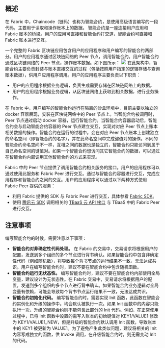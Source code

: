 ## 概述

在 Fabric 中，Chaincode（链码）也称为智能合约，是使用高级语言编写的一段代码，主要用于读取和操作账本上的数据。 智能合约是一座连接用户应用和 Fabric 账本的桥梁。用户的应用可直接和智能合约打交道，智能合约可直接和 Fabric 账本进行交互。

一个完整的 Fabric 区块链应用包含用户的应用程序和用户编写的智能合约两部分。用户的应用程序通过区块链网络的 Peer 节点，调用智能合约。用户智能合约通过区块链网络的 Peer 节点，操作账本数据。如下图所示：
![](https://main.qcloudimg.com/raw/248c5f00caf127461b2f0b745bfee03f.png)
在此架构中，智能合约主要负责封装与账本直接交互的过程（包括按照用户指定的逻辑存储与查询账本数据），供用户应用程序调用。用户的应用程序主要负责以下职责：
- 用户的应用程序根据业务逻辑，负责生成需要存储在区块链网络上的数据。
- 用户的应用程序根据业务逻辑，从区块链网络上获取到相关数据，进行业务操作。

在 Fabric 中，用户编写的智能合约运行在隔离的沙盒环境中，目前主要以独立的 docker 容器展现，安装在区块链网络中的 Peer 节点上。当智能合约被调用时，Peer 节点通过启动 docker 容器，运行智能合约。当智能合约容器启动后，智能合约会与启动智能合约容器的 Peer 节点建立交互，实现对对应 Peer 节点上账本相关数据的操作。智能合约在运行的过程中，会在对应 Peer 节点账本上创建独立的命名空间（即智能合约的名字），并在此命名空间中完成键值对的操作。不同的智能合约命名空间不一样，互相之间的数据也是独立的，智能合约只能访问到属于自己命名空间的键值对。如果一个智能合约想访问其它智能合约的数据，可以通过在智能合约内部调用其他智能合约的方式来实现。

Fabric 中的 Peer 节点提供了调用智能合约相关服务的接口。用户的应用程序可以通过使用此服务和 Fabric Peer 进行交互。通过与智能合约容器进行交互，完成应用程序和智能合约之间的交互。用户的应用程序可以通过以下两种方式使用 Fabric Peer 提供的服务：
- 利用 Fabric 提供的 SDK 与 Fabric Peer 进行交互，具体参看 [Fabric SDK](https://hyperledger-fabric.readthedocs.io/en/release-1.1/getting_started.html#hyperledger-fabric-sdks)。
- 使用 [腾讯云 SDK](https://cloud.tencent.com/document/sdk/) 调用相关的 [TBaaS 云 API 接口](https://cloud.tencent.com/document/api/663/19455) 与 TBaaS 中的 Fabric Peer 进行交互。

## 注意事项

编写智能合约的时候，需要注意以下事项：
- **智能合约对非确定性代码处理。**
在 Fabric 的交易中，交易请求将根据用户的配置，发送到多个组织的多个节点进行背书确认。如果智能合约中包含非确定性代码（例如随机数），将导致每个背书节点的运行结果不一致，无法达成共识。用户在编写智能合约时，建议不要在智能合约中包含随机函数。
- **智能合约运行无状态性。**
编写智能合约时，建议不要在智能合约内部使用全局变量，建议设计为无状态性。在 Fabric 交易中，交易请求将根据用户的配置，发送到多个组织的多个节点进行背书确认。如果智能合约业务逻辑对全局变量有依赖，可能会导致每个背书节点运行结果不一致，无法达成共识。
- **智能合约初始化代码。**
编写智能合约时，需要实现 Init 函数，此函数在智能合约实例化和升级的操作中，均会默认被执行一次。如果 Init 函数中的内容只能执行一次，升级的智能合约则不能包含此部分的 Init 代码。例如，在正常使用过程中，已将 Init 函数中设置的需写入账本的初始键值对 KEY1/VALUE1 修改为 KEY1/VALUE1_NEW，但是升级的智能合约默认调用 Init 函数，导致账本中的 KEY1 被更新为 VALUE1。为了避免产生此类似问题，建议将相关的 Init 内容写成独立的函数，供 Invoke 调用，在升级智能合约时，则无需变动 Init 的代码。

